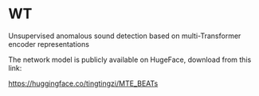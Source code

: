 # WT
Unsupervised anomalous sound detection based on multi-Transformer encoder representations

The network model is publicly available on HugeFace, download from this link: 

https://huggingface.co/tingtingzi/MTE_BEATs
